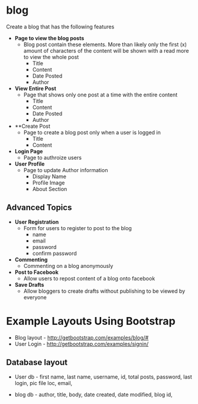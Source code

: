 # blog

Create a blog that has the following features
- **Page to view the blog posts**
	- Blog post contain these elements. More than likely only the first (x) amount of characters of the content will be shown with a read more to view the whole post
		- Title
		- Content
		- Date Posted
		- Author
- **View Entire Post**
	- Page that shows only one post at a time with the entire content
		- Title
		- Content
		- Date Posted
		- Author
- **Create Post
	- Page to create a blog post only when a user is logged in
		- Title
		- Content
- **Login Page**
	- Page to authroize users
- **User Profile**
	- Page to update Author information
		- Display Name
		- Profile Image
		- About Section

## Advanced Topics
- **User Registration**
	- Form for users to register to post to the blog
		- name
		- email
		- password
		- confirm password
- **Commenting**
	- Commenting on a blog anonymously
- **Post to Facebook**
	- Allow users to repost content of a blog onto facebook
- **Save Drafts**
	- Allow bloggers to create drafts without publishing to be viewed by everyone
			
# Example Layouts Using Bootstrap
- Blog layout - http://getbootstrap.com/examples/blog/#
- User Login - http://getbootstrap.com/examples/signin/

## Database layout

- User db - first name, last name, username, id, total posts, password, last login, pic file loc, email, 

- blog db - author, title, body, date created, date modified, blog id, 
	